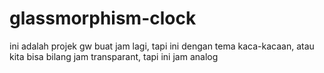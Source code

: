 # glassmorphism-clock
ini adalah projek gw buat jam lagi, tapi ini dengan tema kaca-kacaan, atau kita bisa bilang jam transparant, tapi ini jam analog
